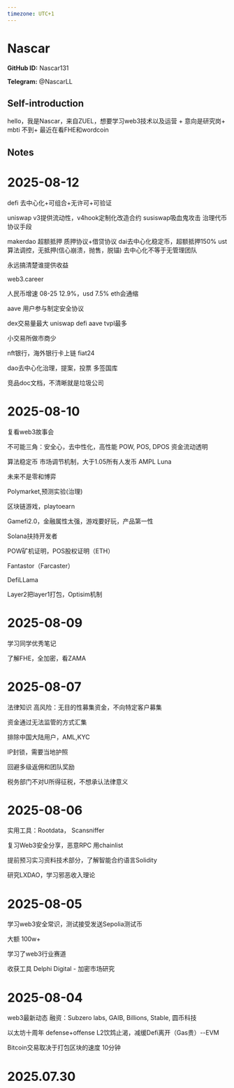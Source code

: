 ```yaml
---
timezone: UTC+1
---
```


# Nascar

**GitHub ID:** Nascar131

**Telegram:** @NascarLL

## Self-introduction

hello，我是Nascar，来自ZUEL，想要学习web3技术以及运营 + 意向是研究岗+ mbti 不到+ 最近在看FHE和wordcoin

## Notes

<!-- Content_START -->
# 2025-08-12

defi
去中心化+可组合+无许可+可验证

uniswap 
v3提供流动性，v4hook定制化改造合约
susiswap吸血鬼攻击
治理代币协议手段

makerdao 超额抵押
质押协议+借贷协议
dai去中心化稳定币，超额抵押150%
ust算法调控，无抵押(信心崩溃，抛售，脱锚)
去中心化不等于无管理团队

永远搞清楚谁提供收益

web3.career

人民币增速 08-25 12.9%，usd 7.5%
eth会通缩

aave 用户参与制定安全协议

dex交易量最大 uniswap
defi aave tvpl最多

小交易所做市商少

nft银行，海外银行卡上链 fiat24

dao去中心化治理，提案，投票
多签国库

竞品doc文档，不清晰就是垃圾公司

# 2025-08-10

复看web3故事会

不可能三角：安全心，去中性化，高性能
POW, POS, DPOS
资金流动透明


算法稳定币
市场调节机制，大于1.05所有人发币 AMPL
Luna


未来不是零和博弈

Polymarket,预测实验(治理)

区块链游戏，playtoearn

Gamefi2.0，金融属性太强，游戏要好玩，产品第一性

Solana扶持开发者

POW矿机证明，POS股权证明（ETH）

Fantastor（Farcaster）

DefiLLama


Layer2把layer1打包，Optisim机制

# 2025-08-09

学习同学优秀笔记

了解FHE，全加密，看ZAMA

# 2025-08-07

法律知识
高风险：无目的性募集资金，不向特定客户募集

资金通过无法监管的方式汇集

排除中国大陆用户，AML,KYC

IP封锁，需要当地护照

回避多级返佣和团队奖励

税务部门不对U所得征税，不想承认法律意义

# 2025-08-06

实用工具：Rootdata， Scansniffer

复习Web3安全分享，恶意RPC 用chainlist

提前预习实习资料技术部分，了解智能合约语言Solidity

研究LXDAO，学习邪恶收入理论

# 2025-08-05

学习web3安全常识，测试接受发送Sepolia测试币

大额 100w+

学习了web3行业赛道

收获工具
Delphi Digital - 加密市场研究

# 2025-08-04

web3最新动态 融资：Subzero labs, GAIB, Billions, Stable, 圆币科技

以太坊十周年 defense+offense 
L2饮鸩止渴，减缓Defi离开（Gas贵）--EVM

Bitcoin交易取决于打包区块的速度 10分钟

# 2025.07.30


<!-- Content_END -->
